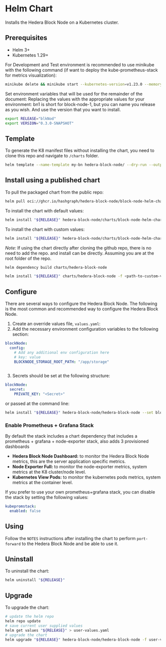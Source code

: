 # Helm Chart
Installs the Hedera Block Node on a Kubernetes cluster.

## Prerequisites
- Helm 3+
- Kubernetes 1.29+

For Development and Test environment is recommended to use minikube with the following command (if want to deploy the kube-prometheus-stack for metrics visualization):
```bash
minikube delete && minikube start --kubernetes-version=v1.23.0 --memory=8g --bootstrapper=kubeadm --extra-config=kubelet.authentication-token-webhook=true --extra-config=kubelet.authorization-mode=Webhook --extra-config=scheduler.bind-address=0.0.0.0 --extra-config=controller-manager.bind-address=0.0.0.0
```

Set environment variables that will be used for the remainder of the document:
Replacing the values with the appropriate values for your environment: bn1 is short for block-node-1, but you can name you release as you wish. And use the version that you want to install.
```bash
export RELEASE="blkNod"
export VERSION="0.3.0-SNAPSHOT"
```

## Template
To generate the K8 manifest files without installing the chart, you need to clone this repo and navigate to `/charts` folder.
```bash
helm template --name-template my-bn hedera-block-node/ --dry-run --output-dir out
```

## Install using a published chart

To pull the packaged chart from the public repo:
```bash
helm pull oci://ghcr.io/hashgraph/hedera-block-node/block-node-helm-chart --version "${VERSION}"
```

To install the chart with default values:
```bash
helm install "${RELEASE}" hedera-block-node/charts/block-node-helm-chart-$VERSION.tgz
```

To install the chart with custom values:
```bash
helm install "${RELEASE}" hedera-block-node/charts/block-node-helm-chart-$VERSION.tgz -f <path-to-custom-values-file>
```

*Note:* If using the chart directly after cloning the github repo, there is no need to add the repo. and install can be directly.
Assuming you are at the root folder of the repo.
```bash
helm dependency build charts/hedera-block-node

helm install "${RELEASE}" charts/hedera-block-node -f <path-to-custom-values-file>
```

## Configure

There are several ways to configure the Hedera Block Node. The following is the most common and recommended way to configure the Hedera Block Node.

1. Create an override values file, `values.yaml`:
2. Add the necessary environment configuration variables to the following section:
```yaml
blockNode:  
  config:
    # Add any additional env configuration here
    # key: value
    BLOCKNODE_STORAGE_ROOT_PATH: "/app/storage"
    
```
3. Secrets should be set at the following structure:
```yaml
blockNode:
  secret:
    PRIVATE_KEY: "<Secret>"    
```
or passed at the command line:
```bash
helm install "${RELEASE}" hedera-block-node/hedera-block-node --set blockNode.secret.PRIVATE_KEY="<Secret>"
```

### Enable Prometheus + Grafana Stack
By default the stack includes a chart dependency that includes a prometheus + grafana + node-exporter stack, also adds 3 provisioned dashboards
- **Hedera Block Node Dashboard:** to monitor the Hedera Block Node metrics, this are the server application specific metrics. 
- **Node Exporter Full:** to monitor the node-exporter metrics, system metrics at the K8 cluster/node level.
- **Kubernetes View Pods:** to monitor the kubernetes pods metrics, system metrics at the container level.

If you prefer to use your own prometheus+grafana stack, you can disable the stack by setting the following values:
```yaml
kubepromstack:
  enabled: false
```

## Using
Follow the `NOTES` instructions after installing the chart to perform `port-forward` to the Hedera Block Node and be able to use it.

## Uninstall
To uninstall the chart:
```bash
helm uninstall "${RELEASE}"
```

## Upgrade
To upgrade the chart:
```bash
# update the helm repo
helm repo update
# save current user supplied values
helm get values "${RELEASE}" > user-values.yaml
# upgrade the chart
helm upgrade "${RELEASE}" hedera-block-node/hedera-block-node -f user-values.yaml
```
